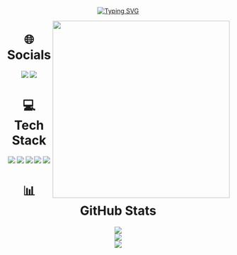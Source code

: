 <p align="center">
<a href="https://git.io/typing-svg"><img src="https://readme-typing-svg.herokuapp.com?font=Briem+Hand&size=32&duration=2500&pause=100&color=FF64DA&center=true&vCenter=true&multiline=true&random=false&width=435&height=100&lines=Hi+!+I'm+%C4%B0remsu+Pala;iOS+Developer" alt="Typing SVG" /></a>
</p>

<p align="center"><img align="right" src="https://media.giphy.com/media/kCVIL0CLNWv2E/giphy.gif" width='400'/>
</p>


<h1 align='center'> 🌐 Socials</h1>

<p align="center">
<a href="https://linkedin.com/in/iremsu-pala"><img src="https://img.shields.io/badge/LinkedIn-%230077B5.svg?logo=linkedin&logoColor=white"></a>
<a href="https://medium.com/@iremsuupalaa"><img src="https://img.shields.io/badge/Medium-12100E?logo=medium&logoColor=white"></a>
</p>


<h1 align='center'> 💻 Tech Stack</h1>
<p align="center">
<img src="https://img.shields.io/badge/swift-F54A2A?style=for-the-badge&logo=swift&logoColor=white">
<img src="https://img.shields.io/badge/java-%23ED8B00.svg?style=for-the-badge&logo=openjdk&logoColor=white">
<img src="https://img.shields.io/badge/figma-%23F24E1E.svg?style=for-the-badge&logo=figma&logoColor=white">
<img src="https://img.shields.io/badge/Canva-%2300C4CC.svg?style=for-the-badge&logo=Canva&logoColor=white">
<img src="https://img.shields.io/badge/Dribbble-EA4C89?style=for-the-badge&logo=dribbble&logoColor=white">
</p>


<h1 align='center'> 📊 GitHub Stats</h1>
<p align="center">
<img src="https://github-readme-stats.vercel.app/api?username=iremsupalaa&theme=jolly&hide_border=true&include_all_commits=false&count_private=true"><br>
<img src="https://github-readme-streak-stats.herokuapp.com/?user=iremsupalaa&theme=jolly&hide_border=true"><br>
<img src="https://github-readme-stats.vercel.app/api/top-langs/?username=iremsupalaa&theme=jolly&hide_border=true&include_all_commits=false&count_private=false&layout=compact"><br>
</p>
